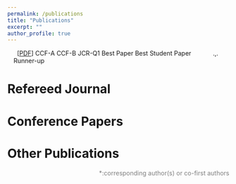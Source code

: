 ```yaml
---
permalink: /publications
title: "Publications"
excerpt: ""
author_profile: true
---
```


<!-- # Publications  -->
<div class="bibtex_template" style="padding-left: 1em;padding-right: 5%; display: flex;">
    <div>
      <div class="if url" style="display: inline-block">
        <a class="bibtexVar" href="+URL+" extra="url" >
          <span class="title"></span>
        </a>
      </div>
      <div class="if !url" style="display: inline-block">
        <div class="if doi">
          <a class="bibtexVar" href="http://dx.doi.org/+DOI+" extra="doi" >
            <span class="title"></span>
          </a>
        </div>
        <div class="if !doi">
          <a href="">
            <span class="title"></span>
          </a>
        </div>
      </div> 
      <span class="if localpdf">[<a class="bibtexVar" href="/pdf/+LOCALPDF+.pdf" id="+LOCALPDF+" extra="localpdf">PDF</a>]</span>
      <!-- <div style="margin-right:0%; clear: both; float: right;"> -->
        <span class="if ccf==CCF A"><span class="ccfa">CCF-A</span></span>
        <span class="if ccf==CCF B"><span class="ccfb">CCF-B</span></span>
        <!-- <span class="if ccf==CCF C"><span class="ccfc">CCF-C</span></span> -->
        <span class="if jcr==JCR Q1"><span class="jcrq1">JCR-Q1</span></span>
        <!-- <span class="if jcr==JCR Q2"><span class="jcrq2">JCR-Q2</span></span> -->
        <span class="if note==Best Paper Award"><span class="best_paper">Best Paper</span></span>
        <span class="if note==Best Student Paper Runner-up"><span class="best_paper">Best Student Paper Runner-up</span></span>
      <!-- </div> -->
    </div>
    <span class="author"></span>.
    <span class="journal" style="font-style: italic;"></span>,
    <span class="year"></span>.
    <br/>
    <br/>
</div>

<div class="bibtex_structure">
  <div class="sections BIBTEXTYPEKEY">
    <div class="section ARTICLE">
      <h1>Refereed Journal</h1>
      <div class="sort year" extra="DESC number">
        <h3 class="title"><span class='year'></span></h3>
        <div class="templates"></div>
      </div>
    </div>
    <div class="section PROCEEDINGS">
      <h1>Conference Papers</h1>
      <div class="sort year" extra="DESC number">
        <h3 class="title"><span class='year'></span></h3>
        <div class="templates"></div>
      </div>
    </div>
    <div class="section misc|phdthesis|mastersthesis|bachelorsthesis|techreport|chapter">
      <h1>Other Publications</h1>
      <div class="sort year" extra="DESC number">
        <div class="templates"></div>
      </div>
    </div>
  </div>
</div>

<div id="bibtex_display" style="" ></div>

<p style="color: grey; text-align: right;">*:corresponding author(s) or co-first authors</p>


